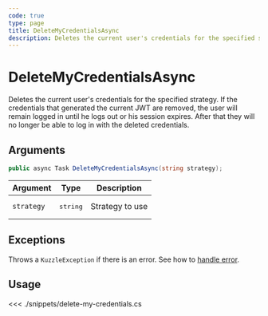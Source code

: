 ```yaml
---
code: true
type: page
title: DeleteMyCredentialsAsync
description: Deletes the current user's credentials for the specified strategy.
---
```


# DeleteMyCredentialsAsync

Deletes the current user's credentials for the specified strategy. If the credentials that generated the current JWT are removed, the user will remain logged in until he logs out or his session expires. After that they will no longer be able to log in with the deleted credentials.

## Arguments

```csharp
public async Task DeleteMyCredentialsAsync(string strategy);
```

| Argument   | Type              | Description     |
|------------|-------------------|-----------------|
| `strategy` | <pre>string</pre> | Strategy to use |

## Exceptions

Throws a `KuzzleException` if there is an error. See how to [handle error](/sdk/csharp/2/essentials/error-handling).

## Usage

<<< ./snippets/delete-my-credentials.cs
